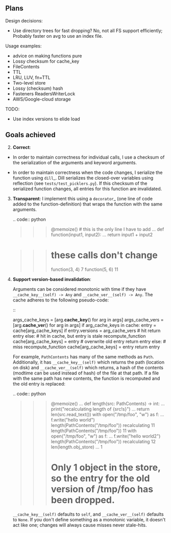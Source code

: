 Plans
-----

Design decisions:

- Use directory trees for fast dropping? No, not all FS support efficiently; Probably faster on avg to use an index file.

Usage examples:

- advice on making functions pure
- Lossy checksum for cache_key
- FileContents
- TTL
- LRU, LUV, fn+TTL
- Two-level store
- Lossy (checksum) hash
- Fasteners ReadersWriterLock
- AWS/Google-cloud storage

TODO:

- Use index versions to elide load

Goals achieved
--------------

2. **Correct**:

 - In order to maintain correctness for individual calls, I use a checksum of the
   serialization of the arguments and keyword arguments.

 - In order to maintain correctness when the code changes, I serialize the
   function using `dill`_.  Dill serializes the closed-over variables using
   reflection (see ``tests/test_picklers.py``). If this checksum of the
   serialized function changes, all entries for this function are invalidated.

3. **Transparent**: I implement this using a `decorator`_ (one line of
   code added to the function-definition) that wraps the function with
   the same arguments.

   .. code:: python

    >>> @memoize() # this is the only line I have to add
    ... def function(input1, input2):
    ...     return input1 + input2

    >>> # these calls don't change
    >>> function(3, 4)
    7
    >>> function(5, 6)
	11

7. **Support version-based invalidation**:

   Arguments can be considered monotonic with time if they have
   ``__cache_key__(self) -> Any`` and ``__cache_ver__(self) -> Any``. The cache
   adheres to the following pseudo-code:

    ::

     args_cache_keys = [arg.__cache_key__() for arg in args]
     args_cache_vers = [arg.__cache_ver__() for arg in args]
     if arg_cache_keys in cache:
         entry = cache[arg_cache_keys]
         if entry.versions = arg_cache_vers
             # hit
             return entry
         else:
             # hit in cache, but entry is stale
             recompute_function
             cache[arg_cache_keys] = entry # overwrite old entry
             return entry
     else:
         # miss
         recompute_function
         cache[arg_cache_keys] = entry
         return entry


   For example, ``PathContents`` has many of the same methods as ``Path``.
   Additionally, it has ``__cache_key__(self)`` which returns the path (location on
   disk) and ``__cache_ver__(self)`` which returns, a hash of the contents (modtime
   can be used instead of hash) of the file at that path. If a file with the same
   path has new contents, the function is recomputed and the old entry is
   replaced:

   .. code:: python

    >>> @memoize()
    ... def length(src: PathContents) -> int:
    ...     print("recalculating length of {src!s}")
    ...     return len(src.read_text())
    >>> with open("/tmp/foo", "w") as f:
    ...     f.write("hello world")
    >>> length(PathContents("/tmp/foo"))
    recalculating
    11
    >>> length(PathContents("/tmp/foo"))
    11
    >>> with open("/tmp/foo", "w") as f:
    ...     f.write("hello world2")
    >>> length(PathContents("/tmp/foo"))
    recalculating
    12
    >>> len(length.obj_store)
    ... 1
    >>> # Only 1 object in the store, so the entry for the old version of /tmp/foo has been dropped.

   ``__cache_key__(self)`` defaults to ``self``, and ``__cache_ver__(self)``
   defaults to ``None``. If you don't define something as a monotonic variable, it
   doesn't act like one; changes will always cause misses never stale-hits.

